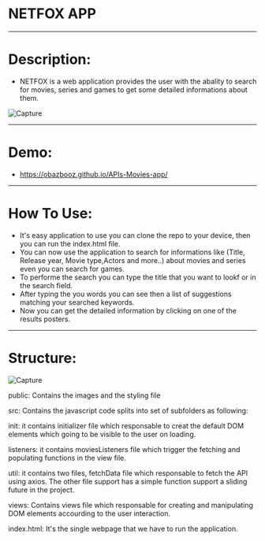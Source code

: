 # NETFOX APP
-------------------------------------------

# Description: 
* NETFOX is a web application provides the user with the abality to search for movies, series and games to get some detailed informations about them. 

![Capture](https://user-images.githubusercontent.com/90429106/145089110-23cebb42-06bc-4547-a719-9fe8440c9932.PNG)

-------------------------------------------
# Demo:
* https://obazbooz.github.io/APIs-Movies-app/

-------------------------------------------
# How To Use:
- It's easy application to use you can clone the repo to your device, then you can run the index.html file.
- You can now use the application to search for informations like (Title, Release year, Movie type,Actors and more..) about movies and series even you can search for games.
- To performe the search you can type the title that you want to lookf or in the search field.
- After typing the you words you can see then a list of suggestions matching your searched keywords. 
- Now you can get the detailed information by clicking on one of the results posters.

-------------------------------------------
# Structure:
![Capture](https://user-images.githubusercontent.com/90429106/145100126-47caeaec-62d3-491e-b6d5-03d456d7c873.PNG)

public: Contains the images and the styling file

src: Contains the javascript code splits into set of subfolders as following:

init: it contains initializer file which responsable to creat the default DOM elements which going to be visible to the user on loading.

listeners: it contains moviesListeners file which trigger the fetching and populating functions in the view file.

util: it contains two files, fetchData file which responsable to fetch the API using axios. The other file support has a simple function support a sliding future in the project.

views: Contains views file which responsable for creating and manipulating DOM elements accourding to the user interaction.

index.html: It's the single webpage that we have to run the application.

